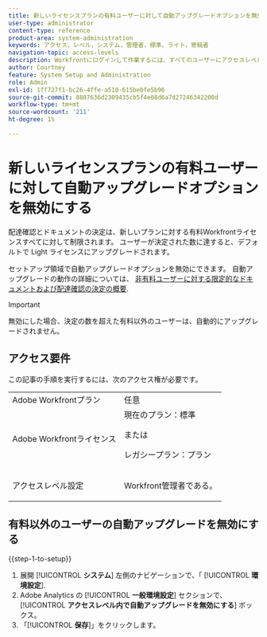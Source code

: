 ```yaml
---
title: 新しいライセンスプランの有料ユーザーに対して自動アップグレードオプションを無効にする
user-type: administrator
content-type: reference
product-area: system-administration
keywords: アクセス，レベル，システム，管理者，標準，ライト，寄稿者
navigation-topic: access-levels
description: Workfrontにログインして作業するには、すべてのユーザーにアクセスレベルが必要です。 アクセスレベルを使用して、特定のWorkfrontオブジェクトや領域でユーザーが表示したり実行したりする操作を制御できます。
author: Courtney
feature: System Setup and Administration
role: Admin
exl-id: 1ff727f1-bc26-4ffe-a510-615bebfe5b96
source-git-commit: 8807636d2309435cb5f4e08d6a7d27246342200d
workflow-type: tm+mt
source-wordcount: '211'
ht-degree: 1%

---
```


# 新しいライセンスプランの有料ユーザーに対して自動アップグレードオプションを無効にする

配達確認とドキュメントの決定は、新しいプランに対する有料Workfrontライセンスすべてに対して制限されます。 ユーザーが決定された数に達すると、デフォルトで Light ライセンスにアップグレードされます。

セットアップ領域で自動アップグレードオプションを無効にできます。 自動アップグレードの動作の詳細については、 [非有料ユーザーに対する限定的なドキュメントおよび配達確認の決定の概要](/help/quicksilver/review-and-approve-work/proof-doc-decision-limits.md).

>[!IMPORTANT]
>
>無効にした場合、決定の数を超えた有料以外のユーザーは、自動的にアップグレードされません。


## アクセス要件

この記事の手順を実行するには、次のアクセス権が必要です。

<table style="table-layout:auto"> 
 <col> 
 <col> 
 <tbody> 
  <tr> 
   <td role="rowheader">Adobe Workfrontプラン</td> 
   <td>任意</td> 
  </tr> 
  <tr> 
   <td role="rowheader">Adobe Workfrontライセンス</td> 
   <td>現在のプラン：標準
   <p>または</p>
   <p>レガシープラン：プラン</p></td> 
  </tr> 
  <tr> 
   <td role="rowheader">アクセスレベル設定</td> 
   <td> <p>Workfront管理者である。</p></td> 
  </tr> 
 </tbody> 
</table>

## 有料以外のユーザーの自動アップグレードを無効にする

{{step-1-to-setup}}

1. 展開 [!UICONTROL **システム**] 左側のナビゲーションで、「 [!UICONTROL **環境設定**].
1. Adobe Analytics の [!UICONTROL **一般環境設定**] セクションで、 [!UICONTROL **アクセスレベル内で自動アップグレードを無効にする**] ボックス。
1. 「[!UICONTROL **保存**]」をクリックします。
